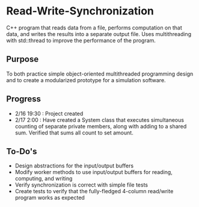 # Read-Write-Synchronization
C++ program that reads data from a file, performs computation on that data, and writes the results into a separate output file.  Uses multithreading with std::thread to improve the performance of the program.

## Purpose
To both practice simple object-oriented multithreaded programming design and to create a modularized prototype for a simulation software. 

## Progress
- 2/16 19:30 : Project created
- 2/17 2:00 : Have created a System class that executes simultaneous counting of separate private members, along with adding to a shared sum.  Verified that sums all count to set amount.

## To-Do's
- Design abstractions for the input/output buffers
- Modify worker methods to use input/output buffers for reading, computing, and writing
- Verify synchronization is correct with simple file tests
- Create tests to verify that the fully-fledged 4-column read/write program works as expected
